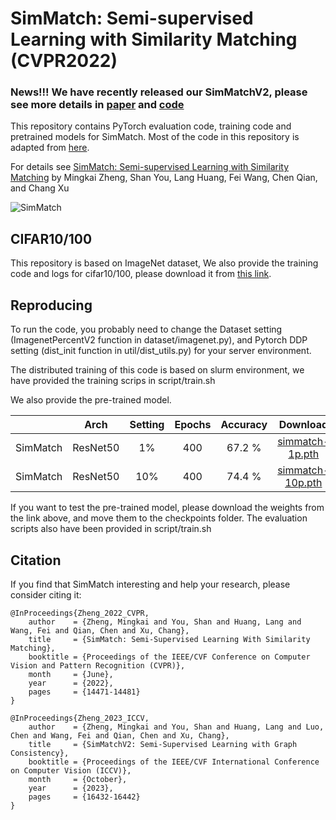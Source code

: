 # SimMatch: Semi-supervised Learning with Similarity Matching (CVPR2022)

### News!!! We have recently released our SimMatchV2, please see more details in [paper](https://arxiv.org/abs/2308.06692) and [code](https://github.com/mingkai-zheng/SimMatchV2)

This repository contains PyTorch evaluation code, training code and pretrained models for SimMatch. Most of the code in this repository is adapted from [here](https://github.com/amazon-research/exponential-moving-average-normalization).

For details see [SimMatch: Semi-supervised Learning with Similarity Matching](https://arxiv.org/abs/2203.06915) by Mingkai Zheng, Shan You, Lang Huang, Fei Wang, Chen Qian, and Chang Xu

![SimMatch](img/framework.png)

## CIFAR10/100
This repository is based on ImageNet dataset, We also provide the training code and logs for cifar10/100, please download it from [this link](https://drive.google.com/file/d/1S59Eyt2klV02xW4FS46Mcir4L2jsIjeR/view?usp=sharing).


## Reproducing
To run the code, you probably need to change the Dataset setting (ImagenetPercentV2 function in dataset/imagenet.py), and Pytorch DDP setting (dist_init function in util/dist_utils.py) for your server environment.

The distributed training of this code is based on slurm environment, we have provided the training scrips in script/train.sh

We also provide the pre-trained model. 

|          |Arch | Setting | Epochs  | Accuracy | Download  |
|----------|:----:|:---:|:---:|:---:|:---:|
|  SimMatch | ResNet50 | 1% | 400  | 67.2 % | [simmatch-1p.pth](https://drive.google.com/file/d/1N-i7QwAyUuc862jm_nZLCKJL2cJCvbbD/view?usp=sharing) |
|  SimMatch | ResNet50 | 10% | 400  | 74.4 % | [simmatch-10p.pth](https://drive.google.com/file/d/1Eeeqxixr9JtbrUmFDgRcf-tCWbPGnt2o/view?usp=sharing) |

If you want to test the pre-trained model, please download the weights from the link above, and move them to the checkpoints folder. The evaluation scripts also have been provided in script/train.sh


## Citation
If you find that SimMatch interesting and help your research, please consider citing it:
```
@InProceedings{Zheng_2022_CVPR,
    author    = {Zheng, Mingkai and You, Shan and Huang, Lang and Wang, Fei and Qian, Chen and Xu, Chang},
    title     = {SimMatch: Semi-Supervised Learning With Similarity Matching},
    booktitle = {Proceedings of the IEEE/CVF Conference on Computer Vision and Pattern Recognition (CVPR)},
    month     = {June},
    year      = {2022},
    pages     = {14471-14481}
}

@InProceedings{Zheng_2023_ICCV,
    author    = {Zheng, Mingkai and You, Shan and Huang, Lang and Luo, Chen and Wang, Fei and Qian, Chen and Xu, Chang},
    title     = {SimMatchV2: Semi-Supervised Learning with Graph Consistency},
    booktitle = {Proceedings of the IEEE/CVF International Conference on Computer Vision (ICCV)},
    month     = {October},
    year      = {2023},
    pages     = {16432-16442}
}
```
